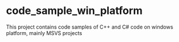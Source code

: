 # code_sample_win_platform
This project contains code samples of C++ and C# code on windows platform, mainly MSVS projects
